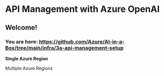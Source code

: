 # API Management with Azure OpenAI

## Welcome!

### You are here: https://github.com/Azure/AI-in-a-Box/tree/main/infra/3a-api-management-setup

**Single Azure Region**



Multiple Azure Regions
